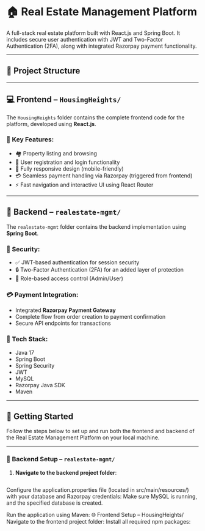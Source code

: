 # 🏠 Real Estate Management Platform

A full-stack real estate platform built with React.js and Spring Boot. It includes secure user authentication with JWT and Two-Factor Authentication (2FA), along with integrated Razorpay payment functionality.

---

## 📁 Project Structure
---

## 💻 Frontend – `HousingHeights/`

The `HousingHeights` folder contains the complete frontend code for the platform, developed using **React.js**.

### 🔨 Key Features:
- 🏘️ Property listing and browsing
- 🔐 User registration and login functionality
- 📱 Fully responsive design (mobile-friendly)
- 💳 Seamless payment handling via Razorpay (triggered from frontend)
- ⚡ Fast navigation and interactive UI using React Router

---

## 🔧 Backend – `realestate-mgmt/`

The `realestate-mgmt` folder contains the backend implementation using **Spring Boot**.

### 🔐 Security:
- ✅ JWT-based authentication for session security
- 🔒 Two-Factor Authentication (2FA) for an added layer of protection
- 👥 Role-based access control (Admin/User)

### 💳 Payment Integration:
- Integrated **Razorpay Payment Gateway**
- Complete flow from order creation to payment confirmation
- Secure API endpoints for transactions

### 🧰 Tech Stack:
- Java 17
- Spring Boot
- Spring Security
- JWT
- MySQL
- Razorpay Java SDK
- Maven

---
## 🚀 Getting Started

Follow the steps below to set up and run both the frontend and backend of the Real Estate Management Platform on your local machine.

---

### 🧪 Backend Setup – `realestate-mgmt/`

1. **Navigate to the backend project folder**:
   ```bash
 Configure the application.properties file (located in src/main/resources/) with your database and Razorpay credentials:
 Make sure MySQL is running, and the specified database is created.

Run the application using Maven:
🌐 Frontend Setup – HousingHeights/
Navigate to the frontend project folder:
Install all required npm packages:
